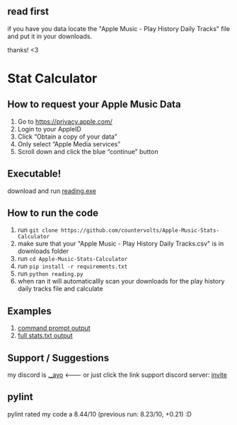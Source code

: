 ## read first
if you have you data locate the "Apple Music - Play History Daily Tracks" file and put it in your downloads. 

thanks! <3

# Stat Calculator
## How to request your Apple Music Data
1. Go to https://privacy.apple.com/
2. Login to your AppleID
3. Click “Obtain a copy of your data”
4. Only select “Apple Media services”
5. Scroll down and click the blue “continue” button

## Executable!
download and run [reading.exe](https://github.com/countervolts/Apple-Music-Stats-Calculator/releases/tag/executable) 

## How to run the code
1. run ```git clone https://github.com/countervolts/Apple-Music-Stats-Calculator```
2. make sure that your "Apple Music - Play History Daily Tracks.csv" is in downloads folder
3. run ```cd Apple-Music-Stats-Calculator```
4. run ```pip install -r requirements.txt```
5. run ```python reading.py```
6. when ran it will automaticallly scan your downloads for the play history daily tracks file and calculate

## Examples
1. [command prompt output](https://github.com/countervolts/Apple-Music-Stats-Calculator/blob/main/examples/CommandPromptOutput.txt)
2. [full stats.txt output](https://github.com/countervolts/Apple-Music-Stats-Calculator/blob/main/examples/Stats.txt)

## Support / Suggestions
my discord is [._ayo](https://discord.com/users/488368000055902228) <--- or just click the link
support discord server: [invite](https://discord.gg/rP63gxfKQJ)

## pylint
pylint rated my code a 8.44/10 (previous run: 8.23/10, +0.21) :D

